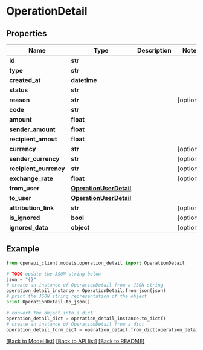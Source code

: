 # OperationDetail


## Properties
Name | Type | Description | Notes
------------ | ------------- | ------------- | -------------
**id** | **str** |  | 
**type** | **str** |  | 
**created_at** | **datetime** |  | 
**status** | **str** |  | 
**reason** | **str** |  | [optional] 
**code** | **str** |  | 
**amount** | **float** |  | 
**sender_amount** | **float** |  | 
**recipient_amout** | **float** |  | 
**currency** | **str** |  | [optional] 
**sender_currency** | **str** |  | [optional] 
**recipient_currency** | **str** |  | [optional] 
**exchange_rate** | **float** |  | [optional] 
**from_user** | [**OperationUserDetail**](OperationUserDetail.md) |  | 
**to_user** | [**OperationUserDetail**](OperationUserDetail.md) |  | 
**attribution_link** | **str** |  | [optional] 
**is_ignored** | **bool** |  | [optional] 
**ignored_data** | **object** |  | [optional] 

## Example

```python
from openapi_client.models.operation_detail import OperationDetail

# TODO update the JSON string below
json = "{}"
# create an instance of OperationDetail from a JSON string
operation_detail_instance = OperationDetail.from_json(json)
# print the JSON string representation of the object
print OperationDetail.to_json()

# convert the object into a dict
operation_detail_dict = operation_detail_instance.to_dict()
# create an instance of OperationDetail from a dict
operation_detail_form_dict = operation_detail.from_dict(operation_detail_dict)
```
[[Back to Model list]](../README.md#documentation-for-models) [[Back to API list]](../README.md#documentation-for-api-endpoints) [[Back to README]](../README.md)



